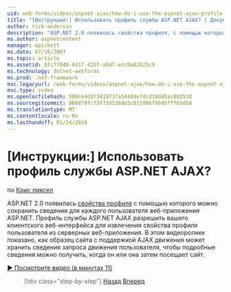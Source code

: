 ```yaml
---
uid: web-forms/videos/aspnet-ajax/how-do-i-use-the-aspnet-ajax-profile-services
title: "[Инструкции:] Использовать профиль службы ASP.NET AJAX? | Документы Майкрософт"
author: rick-anderson
description: "ASP.NET 2.0 появилась свойства профиля, с помощью которых можно хранить сведения для каждого пользователя веб-приложения ASP.NET. Разрешить службам профиля ASP.NET AJAX..."
ms.author: aspnetcontent
manager: wpickett
ms.date: 07/16/2007
ms.topic: article
ms.assetid: 8fc77048-4d1f-42bf-a947-ecc9a02b25c9
ms.technology: dotnet-webforms
ms.prod: .net-framework
msc.legacyurl: /web-forms/videos/aspnet-ajax/how-do-i-use-the-aspnet-ajax-profile-services
msc.type: video
ms.openlocfilehash: 508ce4d3f3419737a54484e7dcd18dd5ac88353d
ms.sourcegitcommit: 060879fcf3f73d2366b5c811986f8695fff65db8
ms.translationtype: MT
ms.contentlocale: ru-RU
ms.lasthandoff: 01/24/2018
---
```

<a name="how-do-i-use-the-aspnet-ajax-profile-services"></a>[Инструкции:] Использовать профиль службы ASP.NET AJAX?
====================
по [Крис пиксел](https://twitter.com/chrispels)

ASP.NET 2.0 появилась [свойства профиля](https://msdn.microsoft.com/library/at64shx3.aspx) с помощью которого можно сохранить сведения для каждого пользователя веб-приложения ASP.NET. Профиль службы ASP.NET AJAX разрешить вашего клиентского веб-интерфейса для извлечения свойства профиля пользователя из серверных веб-приложения. В этом видеоролике показано, как образец сайта с поддержкой AJAX движения может хранить сведения запроса движения пользователя, чтобы подробные сведения можно получить, когда он или она затем посещает сайт.

[&#9654; Посмотрите видео (в минутах 11)](https://channel9.msdn.com/Blogs/ASP-NET-Site-Videos/how-do-i-use-the-aspnet-ajax-profile-services)

>[!div class="step-by-step"]
[Назад](how-do-i-use-other-javascript-user-interface-libraries-with-aspnet-ajax.md)
[Вперед](how-do-i-debug-aspnet-ajax-applications-using-visual-studio-2005.md)
